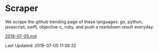 # Scraper

We scrape the github trending page of these languages: go, python, javascript, swift, objective-c, ruby, and push a markdown result everyday.

[2019-07-05.md](https://github.com/henson/Scraper/blob/master/2019-07-05.md)

Last Updated: 2019-07-05 11:38:32